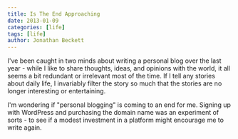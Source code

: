 ```yaml
---
title: Is The End Approaching
date: 2013-01-09
categories: [life]
tags: [life]
author: Jonathan Beckett
---
```


I've been caught in two minds about writing a personal blog over the last year - while I like to share thoughts, ideas, and opinions with the world, it all seems a bit redundant or irrelevant most of the time. If I tell any stories about daily life, I invariably filter the story so much that the stories are no longer interesting or entertaining.

I'm wondering if "personal blogging" is coming to an end for me. Signing up with WordPress and purchasing the domain name was an experiment of sorts - to see if a modest investment in a platform might encourage me to write again.